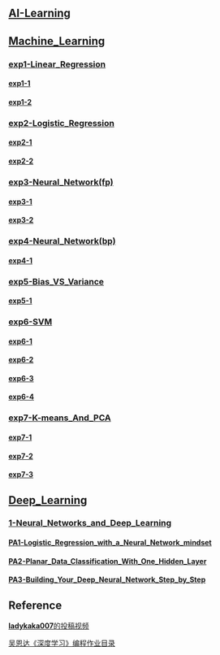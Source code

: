 ## [AI-Learning](https://nbviewer.org/github/Euler0525/AI-Learning/tree/master/)

## [Machine_Learning](https://nbviewer.org/github/Euler0525/AI-Learning/tree/master/Machine_Learning/)

### [exp1-Linear_Regression](https://nbviewer.org/github/Euler0525/AI-Learning/tree/master/Machine_Learning/exp1-Linear_Regression/)

#### [exp1-1](https://nbviewer.org/github/Euler0525/AI-Learning/blob/master/Machine_Learning/exp1-Linear_Regression/exp1-1.ipynb)

#### [exp1-2](https://nbviewer.org/github/Euler0525/AI-Learning/blob/master/Machine_Learning/exp1-Linear_Regression/exp1-2.ipynb)

### [exp2-Logistic_Regression](https://nbviewer.org/github/Euler0525/AI-Learning/tree/master/Machine_Learning/exp2-Logistic_Regression/)

#### [exp2-1](https://nbviewer.org/github/Euler0525/AI-Learning/blob/master/Machine_Learning/exp2-Logistic_Regression/exp2-1.ipynb)

#### [exp2-2](https://nbviewer.org/github/Euler0525/AI-Learning/blob/master/Machine_Learning/exp2-Logistic_Regression/exp2-2.ipynb)

### [exp3-Neural_Network(fp)](https://nbviewer.org/github/Euler0525/AI-Learning/tree/master/Machine_Learning/exp3-Neural_Network%28fp%29/)

#### [exp3-1](https://nbviewer.org/github/Euler0525/AI-Learning/blob/master/Machine_Learning/exp3-Neural_Network%28fp%29/exp3-1.ipynb)

#### [exp3-2](https://nbviewer.org/github/Euler0525/AI-Learning/blob/master/Machine_Learning/exp3-Neural_Network%28fp%29/exp3-2.ipynb)

### [exp4-Neural_Network(bp)](https://nbviewer.org/github/Euler0525/AI-Learning/tree/master/Machine_Learning/exp4-Neural_NetWork%28bp%29/)

#### [exp4-1](https://nbviewer.org/github/Euler0525/AI-Learning/blob/master/Machine_Learning/exp4-Neural_NetWork%28bp%29/exp4-1.ipynb)

### [exp5-Bias_VS_Variance](https://nbviewer.org/github/Euler0525/AI-Learning/tree/master/Machine_Learning/exp5-Bias_VS_Variance/)

#### [exp5-1](https://nbviewer.org/github/Euler0525/AI-Learning/blob/master/Machine_Learning/exp5-Bias_VS_Variance/exp5-1.ipynb)

### [exp6-SVM](https://nbviewer.org/github/Euler0525/AI-Learning/tree/master/Machine_Learning/exp6-SVM/)

#### [exp6-1](https://nbviewer.org/github/Euler0525/AI-Learning/blob/master/Machine_Learning/exp6-SVM/exp6-1.ipynb)

#### [exp6-2](https://nbviewer.org/github/Euler0525/AI-Learning/blob/master/Machine_Learning/exp6-SVM/exp6-2.ipynb)

#### [exp6-3](https://nbviewer.org/github/Euler0525/AI-Learning/blob/master/Machine_Learning/exp6-SVM/exp6-3.ipynb)

#### [exp6-4](https://nbviewer.org/github/Euler0525/AI-Learning/blob/master/Machine_Learning/exp6-SVM/exp6-4.ipynb)

### [exp7-K-means_And_PCA](https://nbviewer.org/github/Euler0525/AI-Learning/tree/master/Machine_Learning/exp7-K-means_And_PCA/)

#### [exp7-1](https://nbviewer.org/github/Euler0525/AI-Learning/blob/master/Machine_Learning/exp7-K-means_And_PCA/exp7-1.ipynb)

#### [exp7-2](https://nbviewer.org/github/Euler0525/AI-Learning/blob/master/Machine_Learning/exp7-K-means_And_PCA/exp7-2.ipynb)

#### [exp7-3](https://nbviewer.org/github/Euler0525/AI-Learning/blob/master/Machine_Learning/exp7-K-means_And_PCA/exp7-3.ipynb)

## [Deep_Learning](https://nbviewer.org/github/Euler0525/AI-Learning/tree/master/Deep_Learning/)

### [1-Neural_Networks_and_Deep_Learning](https://nbviewer.org/github/Euler0525/AI-Learning/blob/master/Deep_Learning/1-Neural_Networks_And_Deep_Learning/)

#### [PA1-Logistic_Regression_with_a_Neural_Network_mindset](https://nbviewer.org/github/Euler0525/AI-Learning/blob/master/Deep_Learning/1-Neural_Networks_And_Deep_Learning/PA1-Logistic_Regression_With_A_Neural_Network_Mindset/PA1-Logistic_Regression_With_A_Neural_Network_Mindset.ipynb)

#### [PA2-Planar_Data_Classification_With_One_Hidden_Layer]()

#### [PA3-Building_Your_Deep_Neural_Network_Step_by_Step]()

## Reference

[**ladykaka007**的投稿视频](https://space.bilibili.com/49109393/video)

[吴恩达《深度学习》编程作业目录](https://www.heywhale.com/mw/notebook/5e9e6dc4ebb37f002c6230d7)
